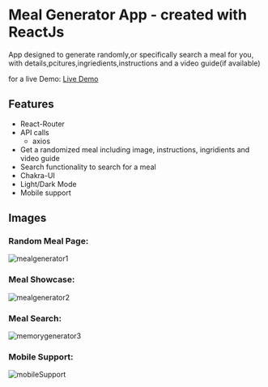 # Meal Generator App - created with ReactJs

App designed to generate randomly,or specifically search a meal for you, with details,pcitures,ingriedients,instructions and a video guide(if available)

for a live Demo: [Live Demo]('https://liorreuven.github.io/MealGenerator')

## Features

- React-Router
- API calls
  - axios
- Get a randomized meal including image, instructions, ingridients and video guide
- Search functionality to search for a meal
- Chakra-UI
- Light/Dark Mode
- Mobile support

## Images
### Random Meal Page:
![mealgenerator1](https://user-images.githubusercontent.com/103745653/212391936-374a05de-53ea-4c7c-86ba-d5d77c94000b.JPG)
### Meal Showcase:
![mealgenerator2](https://user-images.githubusercontent.com/103745653/212391943-32658a91-af6d-4dbe-96ba-a9840bbe7d42.JPG)
### Meal Search:
![memorygenerator3](https://user-images.githubusercontent.com/103745653/212391945-7d64cd5b-e109-431a-9d79-dbdc2ee5aaed.JPG)
### Mobile Support:
![mobileSupport](https://user-images.githubusercontent.com/103745653/212425841-9942c631-55f1-4cb7-afbb-20e756339aa0.JPG)

